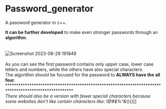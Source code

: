 # Password_generator
A password generator in c++.<br/>

**It can be further developed** to make even stronger passwords through an **algorithm**.<br/>
<br/>
<br/>
![Screenshot 2023-08-29 191849](https://github.com/code-grow/Password_generator/assets/57804478/3de16175-503d-44e9-a6d1-38bd4e3e2d78)<br/>
<br/>
As you can see the first password contains only upper case, lower case letters and numbers, while the others have also special characters.<br/>
The algorithm should be focused for the password to **ALWAYS have the all four**.<br/>
*******************************************************************************************************<br/>
There should also be a version with fewer special characters because some websites don't like certain characters like: !@#$%^&*(){}[]
